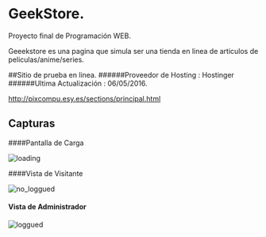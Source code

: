# GeekStore.

Proyecto final de Programación WEB.

Geeekstore es una pagina que simula ser una tienda en linea de articulos de peliculas/anime/series.

##Sitio de prueba en linea.
######Proveedor de Hosting : Hostinger
######Ultima Actualización : 06/05/2016.

http://pixcompu.esy.es/sections/principal.html

## Capturas

####Pantalla de Carga

![loading](https://cloud.githubusercontent.com/assets/11744752/14947216/45669540-0ff5-11e6-9f64-c59db1fafd3a.png)

####Vista de Visitante

![no_loggued](https://cloud.githubusercontent.com/assets/11744752/14947215/4565269c-0ff5-11e6-807d-f039858d996f.png)

#### Vista de Administrador

![loggued](https://cloud.githubusercontent.com/assets/11744752/14947217/4568be2e-0ff5-11e6-9b6d-88ed7cc29fd0.png)
